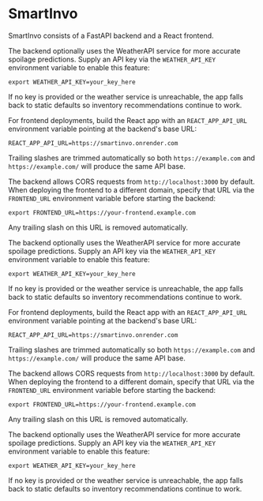 # SmartInvo

SmartInvo consists of a FastAPI backend and a React frontend.



The backend optionally uses the WeatherAPI service for more accurate
spoilage predictions. Supply an API key via the `WEATHER_API_KEY`
environment variable to enable this feature:

```
export WEATHER_API_KEY=your_key_here
```

If no key is provided or the weather service is unreachable, the app
falls back to static defaults so inventory recommendations continue to
work.

For frontend deployments, build the React app with an `REACT_APP_API_URL`
environment variable pointing at the backend's base URL:

```
REACT_APP_API_URL=https://smartinvo.onrender.com
```

Trailing slashes are trimmed automatically so both `https://example.com`
and `https://example.com/` will produce the same API base.

The backend allows CORS requests from `http://localhost:3000` by default.
When deploying the frontend to a different domain, specify that URL via the
`FRONTEND_URL` environment variable before starting the backend:

```
export FRONTEND_URL=https://your-frontend.example.com
```

Any trailing slash on this URL is removed automatically.


The backend optionally uses the WeatherAPI service for more accurate
spoilage predictions. Supply an API key via the `WEATHER_API_KEY`
environment variable to enable this feature:

```
export WEATHER_API_KEY=your_key_here
```

If no key is provided or the weather service is unreachable, the app
falls back to static defaults so inventory recommendations continue to
work.

For frontend deployments, build the React app with an `REACT_APP_API_URL`
environment variable pointing at the backend's base URL:

```
REACT_APP_API_URL=https://smartinvo.onrender.com
```

Trailing slashes are trimmed automatically so both `https://example.com`
and `https://example.com/` will produce the same API base.

The backend allows CORS requests from `http://localhost:3000` by default.
When deploying the frontend to a different domain, specify that URL via the
`FRONTEND_URL` environment variable before starting the backend:

```
export FRONTEND_URL=https://your-frontend.example.com
```

Any trailing slash on this URL is removed automatically.



The backend optionally uses the WeatherAPI service for more accurate
spoilage predictions. Supply an API key via the `WEATHER_API_KEY`
environment variable to enable this feature:

```
export WEATHER_API_KEY=your_key_here
```

If no key is provided or the weather service is unreachable, the app
falls back to static defaults so inventory recommendations continue to
work.
